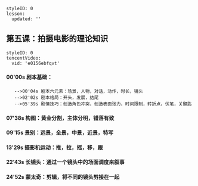 ```@Lesson
styleID: 0
lesson:
  updated: ''

```
## 第五课：拍摄电影的理论知识
```@TencentVideo
styleID: 0
tencentVideo:
  vid: 'e0156ebfqvt'

```
#### 00'00s 剧本基础：
       -->00'04s 剧本六元素：场景，人物，对话，动作，时长，镜头
       -->02'02s 剧本格局：开头，发展，结尾
       -->05'39s 剧情技巧：创造角色冲突，创造表面张力，时间限制，转折点，伏笔，关键匙
#### 07'38s 构图：黄金分割，主体分明，错落有致
#### 09'15s 景别：远景，全景，中景，近景，特写
#### 13'29s 摄影机运动：推，拉，摇，移，跟
#### 22'43s 长镜头：通过一个镜头中的场面调度来叙事
#### 24'52s 蒙太奇：剪辑，将不同的镜头剪接在一起